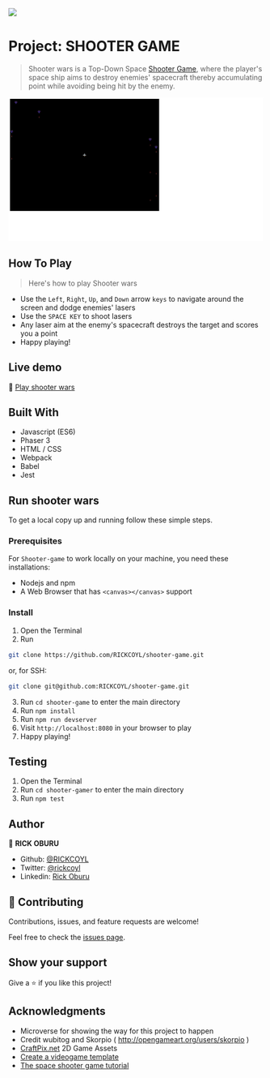 ![](https://img.shields.io/badge/Microverse-blueviolet)

# Project: SHOOTER GAME

> Shooter wars is a Top-Down Space [Shooter Game](https://en.m.wikipedia.org/wiki/Shooter_game), where the player's space ship aims to destroy enemies' spacecraft thereby accumulating point while avoiding being hit by the enemy.

![screenshot](./src/assests/screenshot.png)

## How To Play

> Here's how to play Shooter wars

- Use the ```Left```, ```Right```, ```Up```, and ```Down``` arrow ```keys``` to navigate around the screen and dodge enemies' lasers
- Use the ```SPACE KEY``` to shoot lasers
- Any laser aim at the enemy's spacecraft destroys the target and scores you a point
- Happy playing!


## Live demo

🔗 [Play shooter wars](https://stoic-lichterman-bb2b21.netlify.app/)

## Built With

- Javascript (ES6)
- Phaser 3
- HTML / CSS
- Webpack
- Babel
- Jest


## Run shooter wars

To get a local copy up and running follow these simple steps.

### Prerequisites

For ```Shooter-game``` to work locally on your machine, you need these installations:
- Nodejs and npm
- A Web Browser that has ```<canvas></canvas>``` support

### Install

1) Open the Terminal
2) Run

```sh
git clone https://github.com/RICKCOYL/shooter-game.git
```

or, for SSH:

```sh
git clone git@github.com:RICKCOYL/shooter-game.git
```

3) Run ```cd shooter-game``` to enter the main directory
4) Run ```npm install```
5) Run ```npm run devserver```
6) Visit ```http://localhost:8080``` in your browser to play
7) Happy playing!

## Testing

1) Open the Terminal
2) Run ```cd shooter-gamer``` to enter the main directory
3) Run ```npm test```

## Author

👤 **RICK OBURU**

- Github: [@RICKCOYL](https://github.com/RICKCOYL)
- Twitter: [@rickcoyl](https://twitter.com/rickcoyl)
- Linkedin: [Rick Oburu](https://www.linkedin.com/in/rick-oburu/)


## 🤝 Contributing

Contributions, issues, and feature requests are welcome!

Feel free to check the [issues page](issues/).

## Show your support

Give a ⭐️ if you like this project!

## Acknowledgments

- Microverse for showing the way for this project to happen
- Credit wubitog and Skorpio ( http://opengameart.org/users/skorpio )
- [CraftPix.net](https://opengameart.org/users/craftpixnet-2d-game-assets) 2D Game Assets
- [Create a videogame template](https://phasertutorials.com/creating-a-phaser-3-template-part-1/)
- [The space shooter game tutorial](https://learn.yorkcs.com/category/tutorials/gamedev/phaser-3/build-a-space-shooter-with-phaser-3/)